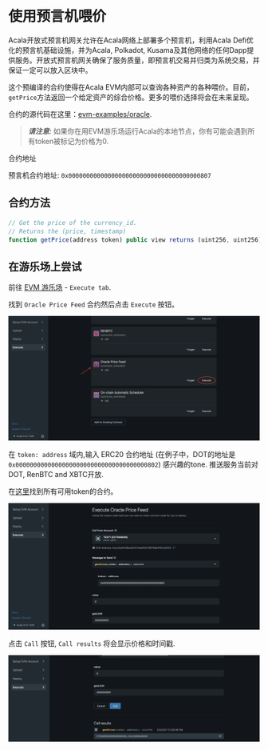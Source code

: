 # 使用预言机喂价

Acala开放式预言机网关允许在Acala网络上部署多个预言机，利用Acala Defi优化的预言机基础设施，并为Acala, Polkadot, Kusama及其他网络的任何Dapp提供服务。开放式预言机网关确保了服务质量，即预言机交易并归类为系统交易，并保证一定可以放入区块中。

这个预编译的合约使得在Acala EVM内部可以查询各种资产的各种喂价。目前，`getPrice`方法返回一个给定资产的综合价格。更多的喂价选择将会在未来呈现。

合约的源代码在这里：[evm-examples/oracle](https://github.com/AcalaNetwork/evm-examples/tree/master/oracle).

> _**请注意:**_ 如果你在用EVM游乐场运行Acala的本地节点，你有可能会遇到所有token被标记为价格为0.

合约地址

预言机合约地址: `0x0000000000000000000000000000000000000807`

## 合约方法

```javascript
// Get the price of the currency_id.
// Returns the (price, timestamp)
function getPrice(address token) public view returns (uint256, uint256);
```

## 在游乐场上尝试

前往 [EVM 游乐场](https://evm.acala.network/#/execute) - `Execute tab`.

找到 `Oracle Price Feed` 合约然后点击 `Execute` 按钮。

![](../../../../.gitbook/assets/1.png)

在 `token: address` 域内,输入 ERC20 合约地址 (在例子中，DOT的地址是 `0x0000000000000000000000000000000000000802`) 感兴趣的tone. 推送服务当前对 DOT, RenBTC and XBTC开放.

在[这里](shi-yong-yuan-sheng-kua-lian-token.md)找到所有可用token的合约。

![](<../../../../.gitbook/assets/1 (50).png>)

点击 `Call` 按钮, `Call results` 将会显示价格和时间戳.

![](<../../../../.gitbook/assets/1 (82).png>)
